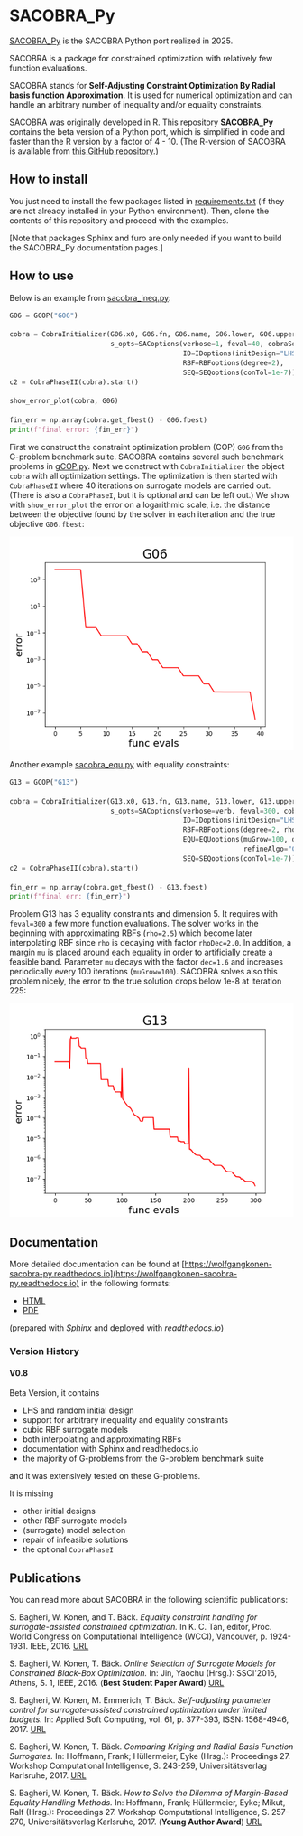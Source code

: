 # SACOBRA_Py
[SACOBRA_Py](https://github.com/WolfgangKonen/SACOBRA_Py) is the SACOBRA Python port realized in 2025.

SACOBRA is a package for constrained optimization with relatively few function evaluations.

SACOBRA stands for **Self-Adjusting Constraint Optimization By Radial basis function Approximation**. It is used for numerical optimization and can handle an arbitrary number of inequality and/or equality constraints.

SACOBRA was originally developed in R. This repository **SACOBRA_Py** contains the beta version of a Python port, which is simplified in code and faster than the R version by a factor of 4 - 10. (The R-version of SACOBRA is available from [this GitHub repository](https://github.com/WolfgangKonen/SACOBRA).)

## How to install

You just need to install the few packages listed in [requirements.txt](./requirements.txt) (if they are not already installed in your Python environment). Then, clone the contents of this repository and proceed with the examples.

[Note that packages Sphinx and furo are only needed if you want to build the SACOBRA_Py documentation pages.]

## How to use
Below is an example from [sacobra_ineq.py](./demo/sacobra_ineq.py): 

```Python
G06 = GCOP("G06")

cobra = CobraInitializer(G06.x0, G06.fn, G06.name, G06.lower, G06.upper, G06.is_equ, solu=G06.solu,
                         s_opts=SACoptions(verbose=1, feval=40, cobraSeed=42,
                                           ID=IDoptions(initDesign="LHS", initDesPoints=6),
                                           RBF=RBFoptions(degree=2),
                                           SEQ=SEQoptions(conTol=1e-7)))
c2 = CobraPhaseII(cobra).start()

show_error_plot(cobra, G06)

fin_err = np.array(cobra.get_fbest() - G06.fbest)
print(f"final error: {fin_err}")
```

First we construct the constraint optimization problem (COP) ``G06`` from the G-problem benchmark suite.  SACOBRA contains several such benchmark problems in [gCOP.py](./src/gCOP.py). Next we construct with ``CobraInitializer`` the object ``cobra`` with all optimization settings. The optimization is then started with ``CobraPhaseII`` where 40 iterations on surrogate models are carried out. (There is also a ``CobraPhaseI``, but it is optional and can be left out.) We show with ``show_error_plot`` the error on a logarithmic scale, i.e. the distance between the objective found by the solver in each iteration and the true objective ``G06.fbest``:

<img src="demo/error_plot_G06.png" alt="Error Plot G06" title="Error curve obtained by SACOBRA" width=600 />


Another example [sacobra_equ.py](./demo/sacobra_equ.py) with equality constraints:

```Python
G13 = GCOP("G13")

cobra = CobraInitializer(G13.x0, G13.fn, G13.name, G13.lower, G13.upper, G13.is_equ, solu=G13.solu,
                         s_opts=SACoptions(verbose=verb, feval=300, cobraSeed=cobraSeed,
                                           ID=IDoptions(initDesign="LHS", initDesPoints= 6 * 7 // 2),
                                           RBF=RBFoptions(degree=2, rho=2.5, rhoDec=2.0), 
                                           EQU=EQUoptions(muGrow=100, dec=1.6, equEpsFinal=1e-7,
                                                          refineAlgo="COBYLA")  # "L-BFGS-B COBYLA",
                                           SEQ=SEQoptions(conTol=1e-7)))     
c2 = CobraPhaseII(cobra).start()

fin_err = np.array(cobra.get_fbest() - G13.fbest)
print(f"final err: {fin_err}")
```

Problem G13 has 3 equality constraints and dimension 5. It requires with ``feval=300`` a few more function evaluations. The solver works in the beginning with approximating RBFs (``rho=2.5``) which become later interpolating RBF since ``rho`` is decaying with factor ``rhoDec=2.0``. In addition, a margin ``mu`` is placed around each equality in order to artificially create a feasible band. Parameter ``mu`` decays with the factor ``dec=1.6`` and increases periodically  every 100 iterations (``muGrow=100``). SACOBRA solves also this problem nicely, the error to the true solution drops below 1e-8 at iteration 225:

<img src="demo/error_plot_G13.png" alt="Error Plot G13" title="Error curve obtained by SACOBRA" width=600 />

## Documentation
<!--
| title | descr|
|-------|------|
| "bla" |blabla|
-->

More detailed documentation can be found at [https://wolfgangkonen-sacobra-py.readthedocs.io](https://wolfgangkonen-sacobra-py.readthedocs.io) in the following formats:

- [HTML](https://wolfgangkonen-sacobra-py.readthedocs.io/en/latest/)      
- [PDF](https://wolfgangkonen-sacobra-py.readthedocs.io/_/downloads/en/latest/pdf/) 

(prepared with *Sphinx* and deployed with *readthedocs.io*)


### Version History
#### V0.8
Beta Version, it contains

- LHS and random initial design
- support for arbitrary inequality and equality constraints
- cubic RBF surrogate models
- both interpolating and approximating RBFs
- documentation with Sphinx and readthedocs.io
- the majority of G-problems from the G-problem benchmark suite

and it was extensively tested on these G-problems.

It is missing

- other initial designs
- other RBF surrogate models
- (surrogate) model selection
- repair of infeasible solutions
- the optional ``CobraPhaseI``

## Publications
You can read more about SACOBRA in the following scientific publications:

S. Bagheri, W. Konen, and T. Bäck. *Equality constraint handling for surrogate-assisted
constrained optimization.* In K. C. Tan, editor, Proc. World Congress on Computational
Intelligence (WCCI), Vancouver, p. 1924-1931. IEEE, 2016.
[URL](http://www.gm.fh-koeln.de/~konen/Publikationen/Bagh16-WCCI.pdf)

S. Bagheri, W. Konen, T. Bäck. 
*Online Selection of Surrogate Models for Constrained Black-Box Optimization.*
In: Jin, Yaochu (Hrsg.): SSCI'2016, Athens, S. 1, IEEE, 2016. (**Best Student Paper Award**)
[URL](http://www.gm.fh-koeln.de/~konen/Publikationen/Bagh16-SSCI.pdf)

S. Bagheri, W. Konen, M. Emmerich, T. Bäck. 
*Self-adjusting parameter control for surrogate-assisted constrained optimization under limited budgets.*
In: Applied Soft Computing, vol. 61, p. 377-393, ISSN: 1568-4946, 2017.
[URL](http://www.gm.fh-koeln.de/ciopwebpub/Bagh17b/ASOC-SACOBRA17.pdf)

S. Bagheri, W. Konen, T. Bäck. 
*Comparing Kriging and Radial Basis Function Surrogates.*
In: Hoffmann, Frank; Hüllermeier, Eyke (Hrsg.): Proceedings 27. Workshop Computational Intelligence, S. 243-259, Universitätsverlag Karlsruhe, 2017.
[URL](https://publikationen.bibliothek.kit.edu/1000074341)

S. Bagheri, W. Konen, T. Bäck. 
*How to Solve the Dilemma of Margin-Based Equality Handling Methods.*
In: Hoffmann, Frank; Hüllermeier, Eyke; Mikut, Ralf (Hrsg.): Proceedings 27. Workshop Computational Intelligence, S. 257-270, Universitätsverlag Karlsruhe, 2017. (**Young Author Award**)
[URL](https://blogs.gm.fh-koeln.de/ciop/files/2018/12/GMA2018.pdf)
